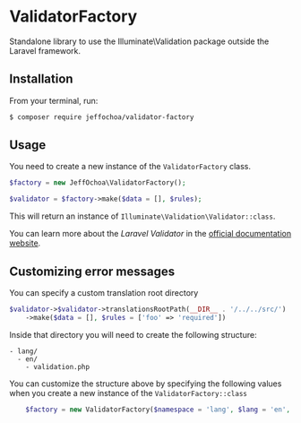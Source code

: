 # ValidatorFactory
Standalone library to use the Illuminate\\Validation package outside the Laravel framework.

## Installation
From your terminal, run:
```bash
$ composer require jeffochoa/validator-factory
```

## Usage ##

You need to create a new instance of the `ValidatorFactory` class.

```php
$factory = new JeffOchoa\ValidatorFactory();

$validator = $factory->make($data = [], $rules);
```
This will return an instance of `Illuminate\Validation\Validator::class`.

You can learn more about the *Laravel Validator* in the [official documentation website](https://laravel.com/docs/5.6/validation).

## Customizing error messages ##

You can specify a custom translation root directory

```php
$validator->$validator->translationsRootPath(__DIR__ . '/../../src/')
    ->make($data = [], $rules = ['foo' => 'required'])
```

Inside that directory you will need to create the following structure:

```
- lang/
  - en/
    - validation.php
```

You can customize the structure above by specifying the following values when you create a new instance of the `ValidatorFactory::class`

```php
    $factory = new ValidatorFactory($namespace = 'lang', $lang = 'en', $group = 'validation');
```
